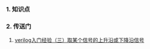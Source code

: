 ### 1. 知识点

### 2. 传送门
1. [verilog入门经验（三）取某个信号的上升沿或下降沿信号](https://blog.csdn.net/phenixyf/article/details/46634257#:~:text=%E5%8F%96%E4%B8%80%E4%B8%AA%E4%BF%A1%E5%8F%B7%E7%9A%84%E4%B8%8A%E5%8D%87%E6%B2%BF%E6%88%96%E4%B8%8B%E9%99%8D%E6%B2%BF%E4%BF%A1%E5%8F%B7%EF%BC%8C%E5%8F%AF%E4%BB%A5%E9%80%9A%E8%BF%87%E5%B0%86%E4%BF%A1%E5%8F%B7delay%E5%90%8E%EF%BC%8C%E7%84%B6%E5%90%8E%E5%B0%86%E5%8E%9F%E4%BF%A1%E5%8F%B7%E5%92%8Cdelay%E4%BF%A1%E5%8F%B7%EF%BC%8C%E9%80%9A%E8%BF%87%E4%B8%8D%E5%90%8C%E7%9A%84%E4%B8%8E%E9%9D%9E%E6%93%8D%E4%BD%9C%EF%BC%8C%E8%8E%B7%E5%8F%96%E4%B8%8A%E5%8D%87%E6%B2%BF%E4%BF%A1%E5%8F%B7%E6%88%96%E4%B8%8B%E9%99%8D%E6%B2%BF%E4%BF%A1%E5%8F%B7%EF%BC%9Areg%20delay%3B%20%2F%2F%20delay%E4%BF%A1%E5%8F%B7always%20%40%20%28posedge%20clk%20or,negedge%20rstn%29%20if%20%28%21rstn%29%20delay%20else%20delay%20wire_verilog%E8%AF%AD%E8%A8%80%E5%8F%96%E4%BF%A1%E5%8F%B7%E7%9A%84%E4%B8%8A%E5%8D%87%E6%B2%BF)
